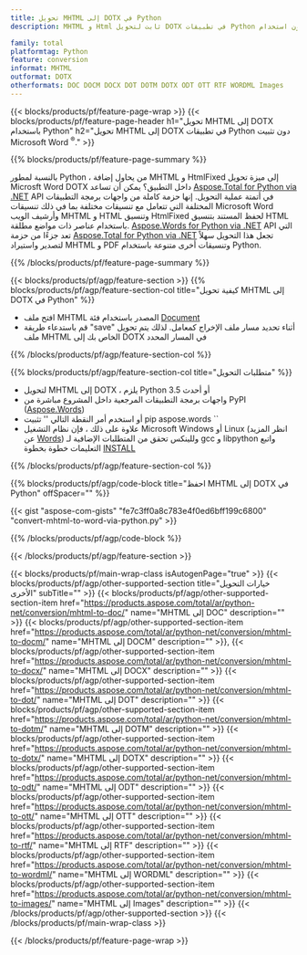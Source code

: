 ```yaml
---
title: تحويل MHTML إلى DOTX في Python
description: MHTML و Html ثابت لتحويل DOTX في تطبيقات Python دون استخدام Microsoft Word 

family: total
platformtag: Python
feature: conversion
informat: MHTML
outformat: DOTX
otherformats: DOC DOCM DOCX DOT DOTM DOTX ODT OTT RTF WORDML Images
---
```

{{< blocks/products/pf/feature-page-wrap >}}
{{< blocks/products/pf/feature-page-header h1="تحويل MHTML إلى DOTX باستخدام Python" h2="تحويل MHTML إلى DOTX في تطبيقات Python دون تثبيت Microsoft Word <sup>&reg;</sup>." >}}

{{% blocks/products/pf/feature-page-summary %}}

بالنسبة لمطور Python ، من يحاول إضافة MHTML و HtmlFixed إلى ميزة تحويل Microsft Word DOTX داخل التطبيق؟ يمكن أن تساعد [Aspose.Total for Python via .NET](https://products.aspose.com/total/python-net/) API في أتمتة عملية التحويل. إنها حزمة كاملة من واجهات برمجة التطبيقات المختلفة التي تتعامل مع تنسيقات مختلفة بما في ذلك تنسيقات Microsoft Word وأرشيف الويب MHTML و HTML وتنسيق HtmlFixed لحفظ المستند بتنسيق HTML باستخدام عناصر ذات مواضع مطلقة. [Aspose.Words for Python via .NET](https://products.aspose.com/words/python-net/) API التي تعد جزءًا من حزمة [Aspose.Total for Python via .NET](https://products.aspose.com/total/python-net/) تجعل هذا التحويل سهلاً لتصدير واستيراد MHTML و PDF وتنسيقات أخرى متنوعة باستخدام Python. 

{{% /blocks/products/pf/feature-page-summary %}}

{{< blocks/products/pf/agp/feature-section >}}
{{% blocks/products/pf/agp/feature-section-col title="كيفية تحويل MHTML إلى DOTX في Python" %}}

- افتح ملف MHTML المصدر باستخدام فئة [Document](https://reference.aspose.com/words/python-net/aspose.words/document/)
- قم باستدعاء طريقة "save" أثناء تحديد مسار ملف الإخراج كمعامل. لذلك يتم تحويل ملف MHTML الخاص بك إلى DOTX في المسار المحدد

{{% /blocks/products/pf/agp/feature-section-col %}}

{{% blocks/products/pf/agp/feature-section-col title="متطلبات التحويل" %}}

- لتحويل MHTML إلى DOTX ، يلزم Python 3.5 أو أحدث
- واجهات برمجة التطبيقات المرجعية داخل المشروع مباشرة من PyPI ([Aspose.Words](https://pypi.org/project/aspose-words/))
- أو استخدم أمر النقطة التالي '' تثبيت pip aspose.words `` 
- علاوة على ذلك ، فإن نظام التشغيل Microsoft Windows أو Linux (انظر المزيد عن [Words](https://docs.aspose.com/words/python-net/system-requirements/)) وللينكس تحقق من المتطلبات الإضافية لـ gcc و libpython واتبع التعليمات خطوة بخطوة [INSTALL](https://docs.aspose.com/words/python-net/installation/)
 

{{% /blocks/products/pf/agp/feature-section-col %}}

{{% blocks/products/pf/agp/code-block title="احفظ MHTML إلى DOTX في Python" offSpacer="" %}}

{{< gist "aspose-com-gists" "fe7c3ff0a8c783e4f0ed6bff199c6800" "convert-mhtml-to-word-via-python.py" >}}

{{% /blocks/products/pf/agp/code-block %}}

{{< /blocks/products/pf/agp/feature-section >}}

{{< blocks/products/pf/main-wrap-class isAutogenPage="true" >}}
{{< blocks/products/pf/agp/other-supported-section title="خيارات التحويل الأخرى" subTitle="" >}}
{{< blocks/products/pf/agp/other-supported-section-item href="https://products.aspose.com/total/ar/python-net/conversion/mhtml-to-doc/" name="MHTML إلى DOC" description="" >}}
{{< blocks/products/pf/agp/other-supported-section-item href="https://products.aspose.com/total/ar/python-net/conversion/mhtml-to-docm/" name="MHTML إلى DOCM" description="" >}},
{{< blocks/products/pf/agp/other-supported-section-item href="https://products.aspose.com/total/ar/python-net/conversion/mhtml-to-docx/" name="MHTML إلى DOCX" description="" >}}
{{< blocks/products/pf/agp/other-supported-section-item href="https://products.aspose.com/total/ar/python-net/conversion/mhtml-to-dot/" name="MHTML إلى DOT" description="" >}}
{{< blocks/products/pf/agp/other-supported-section-item href="https://products.aspose.com/total/ar/python-net/conversion/mhtml-to-dotm/" name="MHTML إلى DOTM" description="" >}}
{{< blocks/products/pf/agp/other-supported-section-item href="https://products.aspose.com/total/ar/python-net/conversion/mhtml-to-dotx/" name="MHTML إلى DOTX" description="" >}}
{{< blocks/products/pf/agp/other-supported-section-item href="https://products.aspose.com/total/ar/python-net/conversion/mhtml-to-odt/" name="MHTML إلى ODT" description="" >}}
{{< blocks/products/pf/agp/other-supported-section-item href="https://products.aspose.com/total/ar/python-net/conversion/mhtml-to-ott/" name="MHTML إلى OTT" description="" >}}
{{< blocks/products/pf/agp/other-supported-section-item href="https://products.aspose.com/total/ar/python-net/conversion/mhtml-to-rtf/" name="MHTML إلى RTF" description="" >}}
{{< blocks/products/pf/agp/other-supported-section-item href="https://products.aspose.com/total/ar/python-net/conversion/mhtml-to-wordml/" name="MHTML إلى WORDML" description="" >}}
{{< blocks/products/pf/agp/other-supported-section-item href="https://products.aspose.com/total/ar/python-net/conversion/mhtml-to-images/" name="MHTML إلى Images" description="" >}}
{{< /blocks/products/pf/agp/other-supported-section >}}
{{< /blocks/products/pf/main-wrap-class >}}

{{< /blocks/products/pf/feature-page-wrap >}}